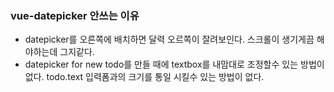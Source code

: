 ### vue-datepicker 안쓰는 이유
* datepicker를 오른쪽에 배치하면 달력 오르쪽이 잘려보인다. 스크롤이 생기게끔 해야하는데 그지같다.
* datepicker for new todo를 만들 때에 textbox를 내맘대로 조정할수 있는 방법이 없다. todo.text 입력폼과의 크기를 통일 시킬수 있는 방법이 없다.